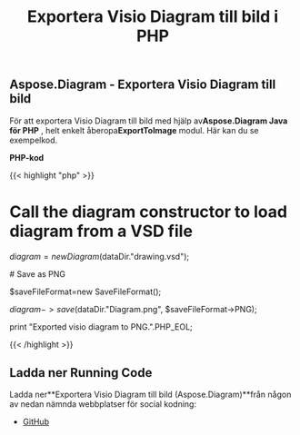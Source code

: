 ﻿---
title: Exportera Visio Diagram till bild i PHP
type: docs
weight: 30
url: /sv/java/export-visio-diagram-to-image-in-php/
---
## **Aspose.Diagram - Exportera Visio Diagram till bild**
 För att exportera Visio Diagram till bild med hjälp av**Aspose.Diagram Java för PHP** , helt enkelt åberopa**ExportToImage** modul. Här kan du se exempelkod.

**PHP-kod**

{{< highlight "php" >}}

 # Call the diagram constructor to load diagram from a VSD file

$diagram = new Diagram($dataDir."drawing.vsd");

\# Save as PNG

$saveFileFormat=new SaveFileFormat();

$diagram->save($dataDir."Diagram.png", $saveFileFormat->PNG);

print "Exported visio diagram to PNG.".PHP_EOL;

{{< /highlight >}}
## **Ladda ner Running Code**
 Ladda ner**Exportera Visio Diagram till bild (Aspose.Diagram)**från någon av nedan nämnda webbplatser för social kodning:

- [GitHub](https://github.com/asposediagram/Aspose.Diagram-for-Java/blob/master/Plugins/Aspose_Diagram_Java_for_PHP/src/aspose/diagram/LoadingSavingandConverting/ExportToImage.php)
